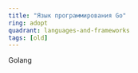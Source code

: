 ```yaml
---
title: "Язык программирования Go"
ring: adopt
quadrant: languages-and-frameworks
tags: [old]
---
```


Golang
